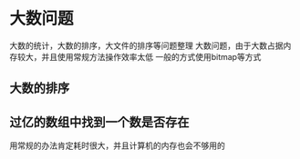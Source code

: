 # 大数问题
大数的统计，大数的排序，大文件的排序等问题整理
大数问题，由于大数占据内存较大，并且使用常规方法操作效率太低
一般的方式使用bitmap等方式

## 大数的排序

## 过亿的数组中找到一个数是否存在
用常规的办法肯定耗时很大，并且计算机的内存也会不够用的
